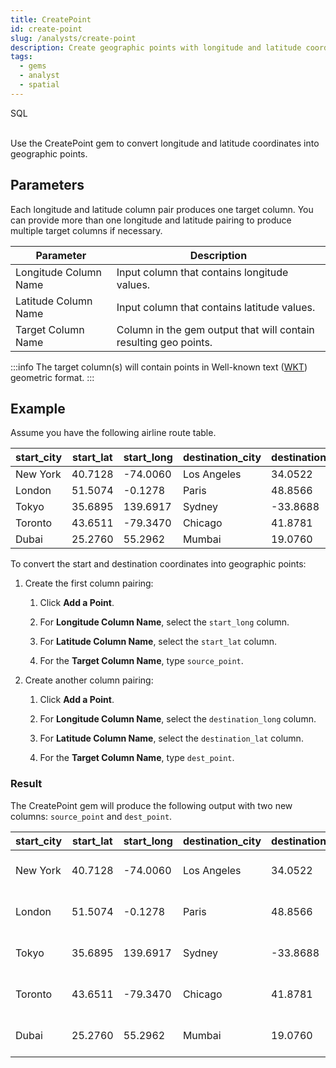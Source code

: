 ```yaml
---
title: CreatePoint
id: create-point
slug: /analysts/create-point
description: Create geographic points with longitude and latitude coordinates
tags:
  - gems
  - analyst
  - spatial
---
```


<span class="badge">SQL</span><br/><br/>

Use the CreatePoint gem to convert longitude and latitude coordinates into geographic points.

## Parameters

Each longitude and latitude column pair produces one target column. You can provide more than one longitude and latitude pairing to produce multiple target columns if necessary.

| Parameter             | Description                                                      |
| --------------------- | ---------------------------------------------------------------- |
| Longitude Column Name | Input column that contains longitude values.                     |
| Latitude Column Name  | Input column that contains latitude values.                      |
| Target Column Name    | Column in the gem output that will contain resulting geo points. |

:::info
The target column(s) will contain points in Well-known text ([WKT](https://en.wikipedia.org/wiki/Well-known_text_representation_of_geometry)) geometric format.
:::

## Example

Assume you have the following airline route table.

<div class="table-example">

| start_city | start_lat | start_long | destination_city | destination_lat | destination_long |
| ---------- | --------- | ---------- | ---------------- | --------------- | ---------------- |
| New York   | 40.7128   | -74.0060   | Los Angeles      | 34.0522         | -118.2437        |
| London     | 51.5074   | -0.1278    | Paris            | 48.8566         | 2.3522           |
| Tokyo      | 35.6895   | 139.6917   | Sydney           | -33.8688        | 151.2093         |
| Toronto    | 43.6511   | -79.3470   | Chicago          | 41.8781         | -87.6298         |
| Dubai      | 25.2760   | 55.2962    | Mumbai           | 19.0760         | 72.8777          |

</div>

To convert the start and destination coordinates into geographic points:

1. Create the first column pairing:

   1. Click **Add a Point**.

   1. For **Longitude Column Name**, select the `start_long` column.

   1. For **Latitude Column Name**, select the `start_lat` column.

   1. For the **Target Column Name**, type `source_point`.

1. Create another column pairing:

   1. Click **Add a Point**.

   1. For **Longitude Column Name**, select the `destination_long` column.

   1. For **Latitude Column Name**, select the `destination_lat` column.

   1. For the **Target Column Name**, type `dest_point`.

### Result

The CreatePoint gem will produce the following output with two new columns: `source_point` and `dest_point`.

<div class="table-example">

| start_city | start_lat | start_long | destination_city | destination_lat | destination_long | source_point             | dest_point                |
| ---------- | --------- | ---------- | ---------------- | --------------- | ---------------- | ------------------------ | ------------------------- |
| New York   | 40.7128   | -74.0060   | Los Angeles      | 34.0522         | -118.2437        | POINT (-74.0060 40.7128) | POINT (-118.2437 34.0522) |
| London     | 51.5074   | -0.1278    | Paris            | 48.8566         | 2.3522           | POINT (-0.1278 51.5074)  | POINT (2.3522 48.8566)    |
| Tokyo      | 35.6895   | 139.6917   | Sydney           | -33.8688        | 151.2093         | POINT (139.6917 35.6895) | POINT (151.2093 -33.8688) |
| Toronto    | 43.6511   | -79.3470   | Chicago          | 41.8781         | -87.6298         | POINT (-79.3470 43.6511) | POINT (-87.6298 41.8781)  |
| Dubai      | 25.2760   | 55.2962    | Mumbai           | 19.0760         | 72.8777          | POINT (55.2962 25.2760)  | POINT (72.8777 19.0760)   |

</div>
